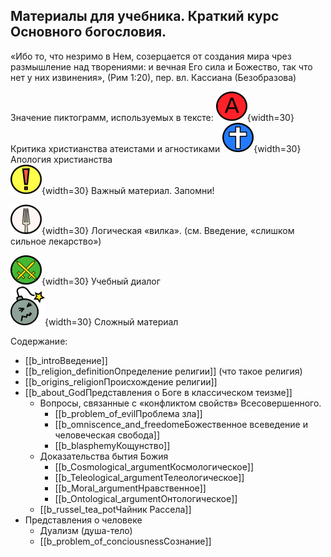 ## Материалы для учебника. Краткий курс Основного богословия. 

«Ибо то, что незримо в Нем, созерцается от создания мира чрез размышление над творениями: и вечная Его сила и Божество, так что нет у них извинения», (Рим 1:20), пер. вл. Кассиана (Безобразова)

Значение пиктограмм, используемых в тексте:
![](../image/a_letter02.png){width=30}     Критика христианства атеистами и агностиками 
![](../image/cross04.png){width=30}          Апология христианства     
![](../image/exclame01_50.png){width=30}     Важный материал. Запомни! 
<!-- ![](../image/pills01.png){width=30}      Логическая «вилка». (см. Введение, «слишком сильное лекарство»)  -->
![](../image/fork02.png){width=30}     Логическая «вилка». (см. Введение, «слишком сильное лекарство») 
<!-- ![](../image/bomb05_55.png){width=30}            Размышления автора. Перо.                   -->
![](../image/swords01.png){width=30}      Учебный диалог   
![](../image/bomb05_55.png){width=30}     Сложный материал 

Содержание:

* [[b_introВведение]]
* [[b_religion_definitionОпределение религии]] (что такое религия)
* [[b_origins_religionПроисхождение религии]]
* [[b_about_GodПредставления о Боге в классическом теизме]]
    * Вопросы, связанные с «конфликтом свойств» Всесовершенного.
        * [[b_problem_of_evilПроблема зла]] 
        * [[b_omniscence_and_freedomeБожественное всеведение и человеческая свобода]]
        * [[b_blasphemyКощунство]]
    * Доказательства бытия Божия
        * [[b_Cosmological_argumentКосмологическое]]
        * [[b_Teleological_argumentТелеологическое]]
        * [[b_Moral_argumentНравственное]]
        * [[b_Ontological_argumentОнтологическое]]
    * [[b_russel_tea_potЧайник Рассела]]
* Представления о человеке
    * Дуализм (душа-тело)
    * [[b_problem_of_conciousnessСознание]]




<!--  TODO: критика о Августина и вл Константина: -->
<!--  Методология:  -->
<!--  Географически: к русскому читателю? -->
<!--  Метафизика? Сказать об этом (?) -->
<!--  Чем предмет отличается от других. Границы. -->
<!--  Литература - краткая рецензия книжек -->
<!--   -->
<!--  Разделение на популярную часть (отдельная книжка) и учебник -->
<!--  Учебник подсушить, картинки посерьезнее (бомба - черезчур) -->
<!--   -->
<!--  Бернард Лонерган - анализы культурных парадигм «Метод в богословии» -->
<!--  Ранер на русском «Основания веры» -->
<!--  Ницше, Хайдеггер, Витгенштейн, Гадамер, Дерида, Сартр -->
<!--   -->
<!-- == Идеи == -->
<!--  Где-то в начале надо сказать о ценности идеи Бога, как объяснения вселенной - сохранение принципа достаточного основания -->

<!--  Учебные диалоги в конце каждой главы. Разные по сложности -->

<!-- *  Пиктограммы -->
<!--   * Сомнение (?) Размышление, попытка разобраться -->
<!--   * доп информация (+) -->
<!--   * эту информацию надо запомнить (помни! с указ. пальцем) (!) -->
<!--   * действия, которые нужно выполнить (или наоборот не выполнять) во избежание неприятностей (бонба + внимание) -->
<!--   * дополнительная информация, необязательная для понимания основного содержания (nurd + подробности) -->
<!--  * вместо бомбы можно квадратную философскую шапку -->
<!--   * Атеист (А в красном круге) -->
<!--   * Апологет. (Синий щит с белым крестом) -->
<!--  -->
<!--  -->
<!--  -->
<!--  -->
<!--  -->
<!--  -->
<!-- * Дополнить Представление о Боге в КТеизме: -->
<!--  Единобожие - вершина представлений о божественном.  -->
<!--         * Христианская идея единого Бога - величайшая из доступных человечеству. Срав: -->
<!--             * бог пантеистов (нет личности - ниже человека, т.к. нет свободы выбора, действия) -->
<!--             * бог политеистов (дуалистов) - ограничивают друг друга -->
<!--             * бог деистов - нет Промысла (детерминизм - все определено законами природы, нет смысла жизни) -->
<!--             * во всех перечисленных системах также не подразумевается Бог любви (Троица - сильнейший символ этой любви) -->
<!--  -->
<!--     * Объяснение основ теизма (всесовершенство, личностные свойства, Существо достойное поклонения, Творец...) -->
<!--     * Объяснение, зачем в христианстве вводятся дополнительные свойства (Троичность и Воплощение Слова) которые усложняют картину: к идее Единого Бога (теизм, Авраамические религии) прибавляется еще что-то. Зачем? Личность Христа настолько же важна, насколько и учение о его богосыновстве.  -->
<!--     * Внутренняя логика троичного догмата. Формула «Бог Един» + «Иисус Христос - Сын Божий». Необходимость совместить идею Троичности и Божественного Единства. Учение о Троице и о Боговоплощении (оформленное в отточенных формулировках) как раз и служит этой цели. Богословие Троицы описывает отношения между Божественными Лицами, Сотериология же учит о спасении через веру в Воплощенного Сына Божия. -->
<!--     * Отметим, что основанием учения о Троице для христиан, конечно, является Откровение. Но в ситуации, когда им приходится объяснять свои взгляды атеистам, необходимо взглянуть на этот вопрос с точки зрения хронологии и объяснить, что это учение - не произвольные фантазии (вроде ММ). -->
<!--     * Чем отличаются слова Бог и Божество. Термин Божество относится к божественной природе (которая непознаваема, неизменна). Бог - совокупность всего, что мы знаем о Всевышнем. Когда мы говорим «Бог», мы скорее подчеркиваем личные свойства Всевышнего. Бог - Тот, Кому мы поклоняемся, молимся, служим, как Живому личному Богу -->
<!--  ==Варианты названия:== -->
<!--  Корни древа. -->
<!--  -->
<!--  Богословие в окопах. Краткий курс Апологии. -->
<!--  Краш-курс Апологии. -->
<!--  Антиномии и антимонии. -->
<!--  Оружие Апологета. Патронташ окопного Апологета. -->
<!--  И все-таки, верую! -->
<!--  Верую, ибо разумно. -->

